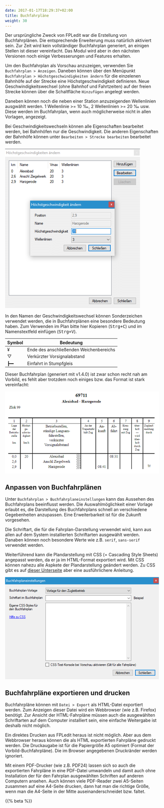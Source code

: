 ```yaml
---
date: 2017-01-17T18:29:37+02:00
title: Buchfahrpläne
weight: 30
---
```


Der ursprüngliche Zweck von FPLedit war die Erstellung von Buchfahrplänen. Die entsprechende Erweiterung muss natürlich aktiviert sein. Zur Zeit wird kein vollständiger Buchfahrplan generiert, an einigen Stellen ist dieser vereinfacht. Das Modul wird aber in den nächsten Versionen noch einige Verbesserungen und Features erhalten.

Um den Buchfahrplan als Vorschau anzuzeigen, verwenden Sie `Buchfahrplan > Anzeigen`. Daneben können über den Menüpunkt `Buchfahrplan > Höchstgeschwindigkeiten ändern` für die einzelenen Bahnhöfe auf der Strecke eine Höchstgeschwindigkeit definieren. Neue Geschwindigkeitswechsel (ohne Bahnhof und Fahrtzeiten) auf der freien Strecke können über die Schaltfläche `Hinzufügen` angelegt werden.

Daneben können noch die neben einer Station anzuzeigenden Wellenlinien ausgwählt werden. 1 Wellenlinie >= 10 ‰, 2 Wellenlinien >= 20 ‰ usw. Diese werden im Buchfahrplan, wenn auch möglicherweise nicht in allen Vorlagen, angezeigt.

Bei Geschwindigkeitswechseln können alle Eigenschaften bearbeitet werden, bei Bahnhöfen nur die Geschwindigkeit. Die anderen Eigenschaften der Bahnhöfe können unter `Bearbeiten > Strecke bearbeiten` bearbeitet werden.

![Höchstgeschwindigkeitsfenster](hgsfenster.png)

In den Namen der Geschwindigkeitswechsel können Sonderzeichen verwendet werden, die in Buchfahrplänen eine besondere Bedeutung haben. Zum Verwenden im Plan bitte hier Kopieren (<kbd>Strg+C</kbd>) und im Namenstextfeld einfügen (<kbd>Strg+V</kbd>).

| Symbol | Bedeutung                               |
|--------|-----------------------------------------|
| ¥      | Ende des anschließenden Weichenbereichs |
| ▽      | Verkürzter Vorsignalabstand             |
| ┣━╸    | Einfahrt in Stumpfgleis                 |

Dieser Buchfahrplan (generiert mit v1.4.0) ist zwar schon recht nah am Vorbild, es fehlt aber trotzdem noch einiges bzw. das Format ist stark vereinfacht:

![Quelle der Daten: Buchfahrplanheft 698/3 - Ersatzfahrplan](bfpl.png)

## Anpassen von Buchfahrplänen
Unter `Buchfahrplan > Buchfahrplaneinstellungen` kann das Aussehen des Buchfahrplans beeinflusst werden. Die Auswahlmöglichkeit einer Vorlage erlaubt es, die Darstellung des Buchfahrplans schnell an verschiedene Gegebenheiten anzupassen. Eine Erweiterbarkeit ist für die Zukunft vorgesehen.

Die Schriftart, die für die Fahrplan-Darstellung verwendet wird, kann aus allen auf dem System installierten Schriftarten ausgewählt werden. Danaben können noch besondere Werte wie z.B. `serif`, `sans-serif` verwendet werden.

Weiterführend kann die Plandarstellung mit CSS (= Cascading Style Sheets) angepasst werden, da er ja im HTML-Format exportiert wird. Mit CSS können nahezu alle Aspkete der Plandarstellung geändert werden. Zu CSS gibt es auf [dieser Unterseite](css/) aber eine ausführlichere Anleitung.

![Buchfahrplaneinstellungen](einstellungen.png)

## Buchfahrpläne exportieren und drucken
Buchfahrpläne können mit `Datei > Export` als HTML-Datei exportiert werden. Zum Anzeigen dieser Datei wird ein Webbrowser (wie z.B. Firefox) benötigt. Zur Ansicht der HTML-Fahrpläne müssen auch die ausgewählten Schriftarten auf dem Computer installiert sein, eine einfache Weitergabe ist deshalb nicht möglich.

Ein direktes Drucken aus FPLedit heraus ist nicht möglich. Aber aus dem Webbrowser heraus können die als HTML exportierten Fahrpläne gedruckt werden. Die Druckaugabe ist für die Papiergröße A5 optimiert (Format der Vorbild-Buchfahrpläne). Die im Browser angegebenen Druckränder werden ignoriert.

Mit einem PDF-Drucker (wie z.B. PDF24) lassen sich so auch die exportierten Fahrpläne in eine PDF-Datei umwandeln und damit auch ohne Installation der für den Fahrplan ausgewählten Schriften auf anderen Computern ansehen. Auch können viele PDF-Reader zwei A5-Seiten zusammen auf eine A4-Seite drucken, dann hat man die richtige Größe, wenn man die A4-Seite in der Mitte auseinanderschneidet bzw. faltet.

{{% beta %}}
